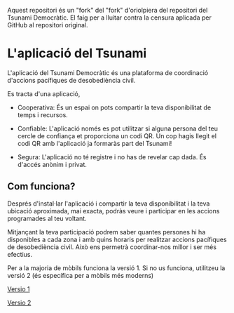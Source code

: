 Aquest repositori és un "fork" del "fork" d'oriolpiera del repositori del Tsunami Democràtic.
El faig per a lluitar contra la censura aplicada per GitHub al repositori original.

# L'aplicació del Tsunami

L'aplicació del Tsunami Democràtic és una plataforma de coordinació d'accions pacífiques de desobediència civil.

Es tracta d'una aplicació,

* Cooperativa: És un espai on pots compartir la teva disponibilitat de temps i recursos.

* Confiable: L'aplicació només es pot utilitzar si alguna persona del teu cercle de confiança et proporciona un codi QR. Un cop hagis llegit el codi QR amb l'aplicació ja formaràs part del Tsunami!

* Segura: L'aplicació no té registre i no has de revelar cap dada. És d'accés anònim i privat.

## Com funciona?

Després d'instal·lar l'aplicació i compartir la teva disponibilitat i la teva ubicació aproximada, mai exacta, podràs veure i participar en les accions programades al teu voltant.

Mitjançant la teva participació podrem saber quantes persones hi ha disponibles a cada zona i amb quins horaris per realitzar accions pacífiques de desobediència civil. Això ens permetrà coordinar-nos millor i ser més efectius.

Per a la majoria de mòbils funciona la versió 1. Si no us funciona, utilitzeu la versió 2 (és específica per a mòbils més moderns)


[Versio 1](https://github.com/s3rrallonga/tsunami/raw/master/app/app-armeabi-v7a-release.apk)

[Versio 2](https://github.com/s3rrallonga/tsunami/raw/master/app/app-arm64-v8a-release.apk)
